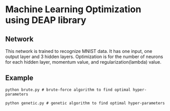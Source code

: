 # Machine Learning Optimization using DEAP library

## Network

This network is trained to recognize MNIST data. It has one input, one output layer and 3 hidden layers.
Optimization is for the number of neurons for each hidden layer, momentum value, and regularization(lambda) value.

## Example
```
python brute.py # brute-force algorithm to find optimal hyper-parameters
```
```
python genetic.py # genetic algorithm to find optimal hyper-parameters
```
